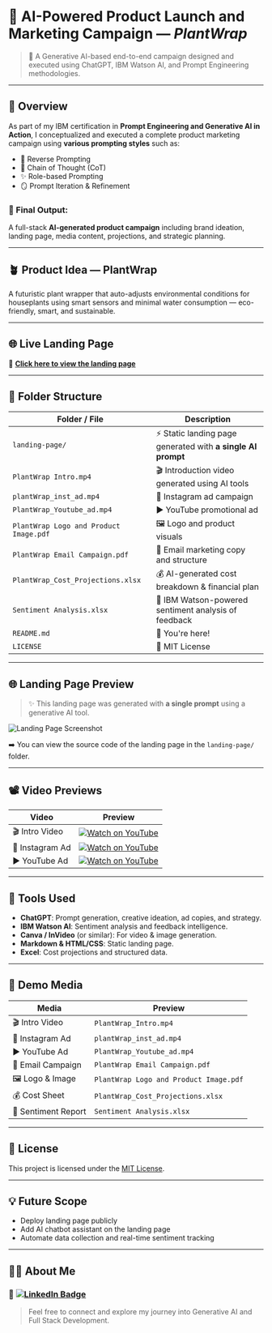 # 🌿 AI-Powered Product Launch and Marketing Campaign — *PlantWrap*

> 🚀 A Generative AI-based end-to-end campaign designed and executed using ChatGPT, IBM Watson AI, and Prompt Engineering methodologies.

---

## 📌 Overview

As part of my IBM certification in **Prompt Engineering and Generative AI in Action**, I conceptualized and executed a complete product marketing campaign using **various prompting styles** such as:

- 🔁 Reverse Prompting
- 🧠 Chain of Thought (CoT)
- ✨ Role-based Prompting
- 🪞 Prompt Iteration & Refinement

### 🎯 Final Output:  
A full-stack **AI-generated product campaign** including brand ideation, landing page, media content, projections, and strategic planning.

---

## 🪴 Product Idea — **PlantWrap**

A futuristic plant wrapper that auto-adjusts environmental conditions for houseplants using smart sensors and minimal water consumption — eco-friendly, smart, and sustainable.

---

## 🌐 Live Landing Page

🔗 [**Click here to view the landing page**](https://sakshi-singh17.github.io/plantwrap-landing-page/)

---



## 📁 Folder Structure

| Folder / File | Description |
|---------------|-------------|
| `landing-page/` | ⚡ Static landing page generated with **a single AI prompt** |
| `PlantWrap Intro.mp4` | 🎬 Introduction video generated using AI tools |
| `plantWrap_inst_ad.mp4` | 📱 Instagram ad campaign |
| `PlantWrap_Youtube_ad.mp4` | ▶️ YouTube promotional ad |
| `PlantWrap Logo and Product Image.pdf` | 🖼️ Logo and product visuals |
| `PlantWrap Email Campaign.pdf` | 📧 Email marketing copy and structure |
| `PlantWrap_Cost_Projections.xlsx` | 💰 AI-generated cost breakdown & financial plan |
| `Sentiment Analysis.xlsx` | 🧠 IBM Watson-powered sentiment analysis of feedback |
| `README.md` | 📘 You're here! |
| `LICENSE` | 📄 MIT License |

---

## 🌐 Landing Page Preview

> ✨ This landing page was generated with **a single prompt** using a generative AI tool.

![Landing Page Screenshot](./landing-page/landing-page-screenshot.png)

➡️ You can view the source code of the landing page in the `landing-page/` folder.

---

## 📽️ Video Previews

| Video | Preview |
|-------|---------|
| 🎬 Intro Video | [![Watch on YouTube](./thumbnails/intro-video-thumbnail.png)](https://youtu.be/1apAmKGkQTQ) |
| 📱 Instagram Ad | [![Watch on YouTube](./thumbnails/insta-ad-thumbnail.png)](https://youtube.com/shorts/YXkjs_wFjGY?feature=share) |
| ▶️ YouTube Ad | [![Watch on YouTube](./thumbnails/youtube-ad-thumbnail.png)](https://youtu.be/0k4uOVLkfuQ) |

---

## 🤖 Tools Used

- **ChatGPT**: Prompt generation, creative ideation, ad copies, and strategy.
- **IBM Watson AI**: Sentiment analysis and feedback intelligence.
- **Canva / InVideo** (or similar): For video & image generation.
- **Markdown & HTML/CSS**: Static landing page.
- **Excel**: Cost projections and structured data.

---

## 📢 Demo Media

| Media | Preview |
|-------|---------|
| 🎬 Intro Video | `PlantWrap_Intro.mp4` |
| 📱 Instagram Ad | `plantWrap_inst_ad.mp4` |
| ▶️ YouTube Ad | `PlantWrap_Youtube_ad.mp4` |
| 📧 Email Campaign | `PlantWrap Email Campaign.pdf` |
| 🖼️ Logo & Image | `PlantWrap Logo and Product Image.pdf` |
| 💰 Cost Sheet | `PlantWrap_Cost_Projections.xlsx` |
| 🧠 Sentiment Report | `Sentiment Analysis.xlsx` |

---

## 📃 License

This project is licensed under the [MIT License](./LICENSE).

---

## 💡 Future Scope

- Deploy landing page publicly
- Add AI chatbot assistant on the landing page
- Automate data collection and real-time sentiment tracking

---

## 🙋‍♀️ About Me

### 🔗 [![LinkedIn Badge](https://img.shields.io/badge/-Sakshi%20Singh-blue?style=flat-square&logo=Linkedin&logoColor=white&link=https://www.linkedin.com/in/sakshi-amit-singh/)](https://www.linkedin.com/in/sakshi-amit-singh/)

> Feel free to connect and explore my journey into Generative AI and Full Stack Development.
